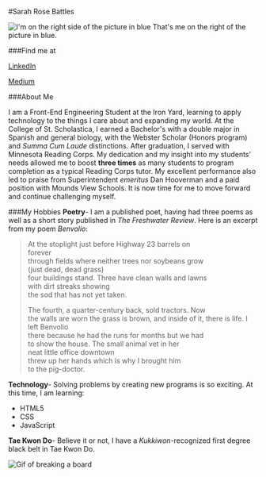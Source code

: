 #Sarah Rose Battles

![I'm on the right side of the picture in blue](https://buildulc.files.wordpress.com/2016/08/13631623_10107861101765980_624904406728762073_n.jpg?w=474)
That's me on the right of the picture in blue.

###Find me at

[LinkedIn](www.linkedin.com/in/sarah-rose-battles-b9333773)

[Medium](https://medium.com/@srosebattles)

###About Me

I am a Front-End Engineering Student at the Iron Yard, learning to apply technology to the things I care about and expanding my world. At the College of St. Scholastica, I earned a Bachelor's with a double major in Spanish and general biology, with the Webster Scholar (Honors program) and _Summa Cum Laude_ distinctions. After graduation, I served with Minnesota Reading Corps. My dedication and my insight into my students' needs allowed me to boost **three times** as many students to program completion as a typical Reading Corps tutor. My excellent performance also led to praise from Superintendent _emeritus_ Dan Hooverman and a paid position with Mounds View Schools. It is now time for me to move forward and continue challenging myself.

###My Hobbies
**Poetry**- I am a published poet, having had three poems as well as a short story published in _The Freshwater Review_. Here is an excerpt from my poem _Benvolio_:

> At the stoplight just before Highway 23 barrels on  
> forever  
> through fields where neither trees nor soybeans grow  
> (just dead, dead grass)  
> four buildings stand. Three have clean walls and lawns  
> with dirt streaks showing  
> the sod that has not yet taken.  
>
> The fourth, a quarter-century back, sold  tractors. Now  
> the walls are worn the grass is brown,
> and inside of it, there is life. I left
> Benvolio  
> there because he had the runs for months but  we had  
> to show the house. The small animal vet in her  
> neat little office downtown  
> threw up her hands which is why I brought him  
> to the pig-doctor.

**Technology**- Solving problems by creating new programs is so exciting. At this time, I am learning:

   * HTML5   
   * CSS
   * JavaScript

**Tae Kwon Do**- Believe it or not, I have a _Kukkiwon_-recognized first degree black belt in Tae Kwon Do.

![Gif of breaking a board](https://balwyntkd.files.wordpress.com/2013/06/1zic3.gif)
